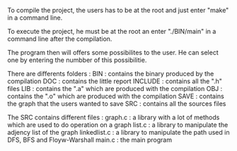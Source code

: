 To compile the project, the users has to be at the root and just enter "make" in a command line.

To execute the project, he must be at the root an enter "./BIN/main" in a command line after the compilation.

The program then will offers some possibilites to the user. He can select one by entering the numbber of this possibilitie.

There are differents folders :
	BIN : contains the binary produced by the compilation
	DOC : contains the little report
	INCLUDE : contains all the ".h" files
	LIB : contains the ".a" which are produced with the compilation
	OBJ : contains the ".o" which are produced with the compilation
	SAVE : contains the graph that the users wanted to save
	SRC : contains all the sources files

The SRC contains different files :
	graph.c : a library with a lot of methods which are used to do operation on a graph
	list.c : a library to manipulate the adjency list of the graph
	linkedlist.c : a library to manipulate the path used in DFS, BFS and Floyw-Warshall
	main.c : the main program
